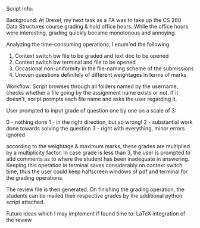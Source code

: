 Script Info:

Background:
At Drexel, my next task as a TA was to take up the CS 260 Data Structures course grading & hold office hours.
While the office hours were interesting, grading quickly became monotonous and annoying.

Analyzing the time-consuming operations, I enum'ed the following:
1. Context switch bw file to be graded and text doc to be opened
2. Context switch bw terminal and file to be opened
3. Occasional non-uniformity in the file-naming scheme of the submissions
4. Uneven questions definitely of different weightages in terms of marks

Workflow:
Script browses through all folders named by the username, checks whether a file going by the assignment name exists or not.
If it doesn't, script prompts each file name and asks the user regarding it.

User prompted to input grade of question one by one on a scale of 3:  

0 - nothing done
1 - in the right direction, but so wrong!
2 - substantial work done towards solving the question
3 - right with everything, minor errors ignored

according to the weightage & maximum marks, these grades are multiplied by a multiplicity factor.
In case grade is less than 3, the user is prompted to add comments as to where the student has been inadequate in answering. 
Keeping this operation in terminal saves considerably on context switch time, thus the user could keep halfscreen windows of pdf and terminal for the grading operations. 

The review file is then generated. On finishing the grading operation, the students can be mailed their respective grades by the additional python script attached.


Future ideas which I may implement if found time to:
LaTeX integration of the review